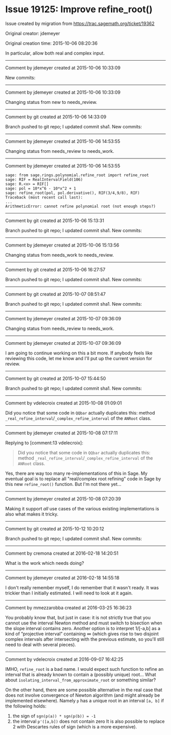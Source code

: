 # Issue 19125: Improve refine_root()

Issue created by migration from https://trac.sagemath.org/ticket/19362

Original creator: jdemeyer

Original creation time: 2015-10-06 08:20:36

In particular, allow both real and complex input.


---

Comment by jdemeyer created at 2015-10-06 10:33:09

New commits:


---

Comment by jdemeyer created at 2015-10-06 10:33:09

Changing status from new to needs_review.


---

Comment by git created at 2015-10-06 14:33:09

Branch pushed to git repo; I updated commit sha1. New commits:


---

Comment by jdemeyer created at 2015-10-06 14:53:55

Changing status from needs_review to needs_work.


---

Comment by jdemeyer created at 2015-10-06 14:53:55


```
sage: from sage.rings.polynomial.refine_root import refine_root
sage: RIF = RealIntervalField(106)
sage: R.<x> = RIF[]
sage: pol = 10*x^6 - 10*x^2 + 1
sage: refine_root(pol, pol.derivative(), RIF(3/4,9/8), RIF)
Traceback (most recent call last):
...
ArithmeticError: cannot refine polynomial root (not enough steps?)
```



---

Comment by git created at 2015-10-06 15:13:31

Branch pushed to git repo; I updated commit sha1. New commits:


---

Comment by jdemeyer created at 2015-10-06 15:13:56

Changing status from needs_work to needs_review.


---

Comment by git created at 2015-10-06 16:27:57

Branch pushed to git repo; I updated commit sha1. New commits:


---

Comment by git created at 2015-10-07 08:51:47

Branch pushed to git repo; I updated commit sha1. New commits:


---

Comment by jdemeyer created at 2015-10-07 09:36:09

Changing status from needs_review to needs_work.


---

Comment by jdemeyer created at 2015-10-07 09:36:09

I am going to continue working on this a bit more. If anybody feels like reviewing this code, let me know and I'll put up the current version for review.


---

Comment by git created at 2015-10-07 15:44:50

Branch pushed to git repo; I updated commit sha1. New commits:


---

Comment by vdelecroix created at 2015-10-08 01:09:01

Did you notice that some code in `QQbar` actually duplicates this: method `_real_refine_interval`/`_complex_refine_interval` of the `ANRoot` class.


---

Comment by jdemeyer created at 2015-10-08 07:17:11

Replying to [comment:13 vdelecroix]:
> Did you notice that some code in `QQbar` actually duplicates this: method `_real_refine_interval`/`_complex_refine_interval` of the `ANRoot` class.

Yes, there are way too many re-implementations of this in Sage. My eventual goal is to replace all "real/complex root refining" code in Sage by this new `refine_root()` function. But I'm not there yet...


---

Comment by jdemeyer created at 2015-10-08 07:20:39

Making it support _all_ use cases of the various existing implementations is also what makes it tricky.


---

Comment by git created at 2015-10-12 10:20:12

Branch pushed to git repo; I updated commit sha1. New commits:


---

Comment by cremona created at 2016-02-18 14:20:51

What is the work which needs doing?


---

Comment by jdemeyer created at 2016-02-18 14:55:18

I don't really remember myself, I do remember that it wasn't ready. It was trickier than I initially estimated. I will need to look at it again.


---

Comment by mmezzarobba created at 2016-03-25 16:36:23

You probably know that, but just in case: it is not strictly true that you cannot use the interval Newton method and must switch to bisection when the slope interval contains zero. Another option is to interpret 1/[-a,b] as a kind of ”projective interval” containing ∞ (which gives rise to two disjoint complex intervals after intersecting with the previous estimate, so you'll still need to deal with several pieces).


---

Comment by vdelecroix created at 2016-09-07 16:42:25

IMHO, `refine_root` is a bad name. I would expect such function to refine an interval that is already known to contain a (possibly unique) root... What about `isolating_interval_from_approximate_root` or something similar?

On the other hand, there are some possible alternative in the real case that does not involve convergence of Newton algorithm (and might already be implemented elsewhere). Namely `p` has a unique root in an interval `[a, b]` if the following holds:
 1. the sign of `sgn(p(a)) * sgn(p(b)) = -1`
 2. the interval `p'([a,b])` does not contain zero
It is also possible to replace 2 with Descartes rules of sign (which is a more expensive).
